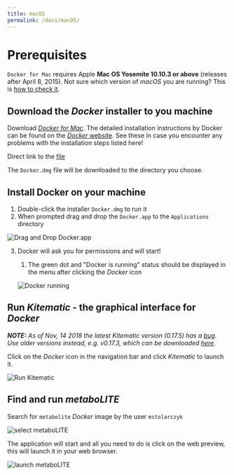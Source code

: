```yaml
---
title: macOS
permalink: /docs/macOS/
---
```


# Prerequisites

`Docker for Mac` requires Apple **Mac OS Yosemite 10.10.3 or above** (releases after April 8, 2015). Not sure which version of *macOS* you are running? This is [how to check it](https://raw.githubusercontent.com/michalstolarczyk/metaboLITE/master/docs/docs_pics/checkMacVersion.png).

## Download the *Docker* installer to you machine 

Download [*Docker for Mac*](https://docs.docker.com/docker-for-mac/install/). 
The detailed installation instructions by Docker can be found on the [*Docker* website](https://docs.docker.com/docker-for-mac/install/#install-and-run-docker-for-mac). See these in case you encounter any problems with the installation steps listed here!

Direct link to the [file](https://download.docker.com/mac/stable/Docker.dmg)

The `Docker.dmg` file will be downloaded to the directory you choose.

## Install Docker on your machine

1. Double-click the installer `Docker.dmg` to run it
2. When prompted drag and drop the `Docker.app` to the `Applications` directory

![Drag and Drop Docker.app](https://raw.githubusercontent.com/michalstolarczyk/metaboLITE/master/docs/docs_pics/macDragDrop.png)

3. Docker will ask you for permissions and will start!
	1. The green dot and "Docker is running" status should be displayed in the menu after clicking the *Docker* icon

	![Docker running](https://raw.githubusercontent.com/michalstolarczyk/metaboLITE/master/docs/docs_pics/macRunning.png)

## Run *Kitematic* - the graphical interface for *Docker*

***NOTE:** As of Nov, 14 2018 the latest Kitematic version (0.17.5) has a [bug](https://github.com/docker/kitematic/issues/4278). Use older versions instead, e.g. v0.17.3, which can be downloaded [here](https://github.com/docker/kitematic/releases/download/v0.17.3/Kitematic-0.17.3-Mac.zip).*

Click on the *Docker* icon in the navigation bar and click *Kitematic* to launch it.

![Run Kitematic](https://raw.githubusercontent.com/michalstolarczyk/metaboLITE/master/docs/docs_pics/macKitematicLaunch.png)

## Find and run *metaboLITE*

Search for `metabolite` *Docker* image by the user `mstolarczyk`

![select metaboLITE](https://raw.githubusercontent.com/michalstolarczyk/metaboLITE/master/docs/docs_pics/macSelectMetabolite.png)

The application will start and all you need to do is click on the web preview, this will launch it in your web browser.

![launch metaboLITE](https://raw.githubusercontent.com/michalstolarczyk/metaboLITE/master/docs/docs_pics/macLaunchMetabolite.png)